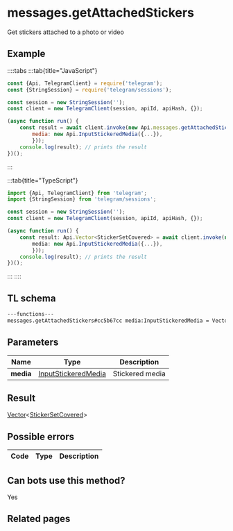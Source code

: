 # messages.getAttachedStickers

Get stickers attached to a photo or video

## Example

::::tabs
:::tab{title="JavaScript"}

```js
const {Api, TelegramClient} = require('telegram');
const {StringSession} = require('telegram/sessions');

const session = new StringSession('');
const client = new TelegramClient(session, apiId, apiHash, {});

(async function run() {
    const result = await client.invoke(new Api.messages.getAttachedStickers({
		media: new Api.InputStickeredMedia({...}),
		}));
    console.log(result); // prints the result
})();

```

:::

:::tab{title="TypeScript"}

```ts
import {Api, TelegramClient} from 'telegram';
import {StringSession} from 'telegram/sessions';

const session = new StringSession('');
const client = new TelegramClient(session, apiId, apiHash, {});

(async function run() {
    const result: Api.Vector<StickerSetCovered> = await client.invoke(new Api.messages.getAttachedStickers({
		media: new Api.InputStickeredMedia({...}),
		}));
    console.log(result); // prints the result
})();

```

:::
::::

## TL schema

```txt
---functions---
messages.getAttachedStickers#cc5b67cc media:InputStickeredMedia = Vector<StickerSetCovered>;
```

## Parameters

|   Name    | Type                                                                      | Description     |
| :-------: | ------------------------------------------------------------------------- | --------------- |
| **media** | [InputStickeredMedia](https://core.telegram.org/type/InputStickeredMedia) | Stickered media |

## Result

[Vector](https://core.telegram.org/type/Vector%20t)<[StickerSetCovered](https://core.telegram.org/type/StickerSetCovered)>

## Possible errors

| Code | Type | Description |
| :--: | ---- | ----------- |

## Can bots use this method?

Yes

## Related pages
